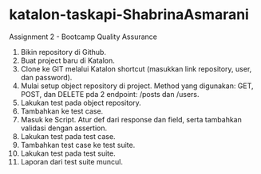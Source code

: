 # katalon-taskapi-ShabrinaAsmarani
Assignment 2 - Bootcamp Quality Assurance
<br/> 
1. Bikin repository di Github.
2. Buat project baru di Katalon. 
3. Clone ke GIT melalui Katalon shortcut (masukkan link repository, user, dan password).
4. Mulai setup object repository di project. Method yang digunakan: GET, POST, dan DELETE pda 2 endpoint: /posts dan /users.
5. Lakukan test pada object repository. 
6. Tambahkan ke test case.
7. Masuk ke Script. Atur def dari response dan field, serta tambahkan validasi dengan assertion.
8. Lakukan test pada test case.
9. Tambahkan test case ke test suite.
10. Lakukan test pada test suite. 
11. Laporan dari test suite muncul.
